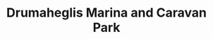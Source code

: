 ---
title: "Drumaheglis Marina and Caravan Park"
address: "36, Glenstall Rd, Ballymoney, Co. Antrim BT53 7QN"
tel: "028 2766 0280"
county: "Antrim"
category: "Caravan And Camping"
type: "Content"
lat: "55.071567"
lng: "-6.589786"
---